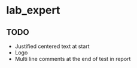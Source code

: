 # lab_expert

## TODO
- Justified centered text at start
- Logo
- Multi line comments at the end of test in report